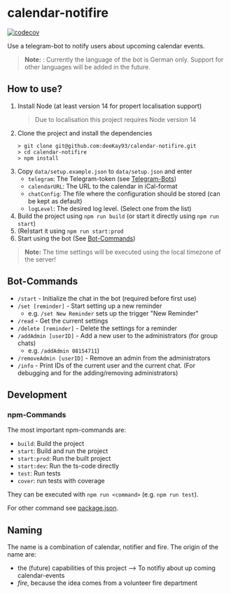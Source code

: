 # calendar-notifire

[![codecov](https://codecov.io/gh/knecht-d/calendar-notifire/branch/master/graph/badge.svg?token=7GO8TABD0A)](undefined)

Use a telegram-bot to notify users about upcoming calendar events.

> **Note:** : Currently the language of the bot is German only. Support for other languages will be added in the future.

## How to use?

1. Install Node (at least version 14 for propert localisation support)
    > Due to localisation this project requires Node version 14
2. Clone the project and install the dependencies
    ```
    > git clone git@github.com:deeKay93/calendar-notifire.git
    > cd calendar-notifire
    > npm install
    ```
3. Copy `data/setup.example.json` to `data/setup.json`
   and enter
    - `telegram`: The Telegram-token (see [Telegram-Bots](https://core.telegram.org/bots))
    - `calendarURL`: The URL to the calendar in iCal-format
    - `chatConfig`: The file where the configuration should be stored (can be kept as default)
    - `logLevel`: The desired log level. (Select one from the list)
4. Build the project using `npm run build` (or start it directly using `npm run start`)
5. (Re)start it using `npm run start:prod`
6. Start using the bot (See [Bot-Commands](#bot-commands))

> **Note:** The time settings will be executed using the local timezone of the server!

## Bot-Commands

-   `/start` - Initialize the chat in the bot (required before first use)
-   `/set [reminder]` - Start setting up a new reminder
    -   e.g. `/set New Reminder` sets up the trigger "New Reminder"
-   `/read` - Get the current settings
-   `/delete [reminder]` - Delete the settings for a reminder
-   `/addAdmin [userID]` - Add a new user to the administrators (for group chats)
    -   e.g. `/addAdmin 08154711`)
-   `/removeAdmin [userID]` - Remove an admin from the administrators
-   `/info` - Print IDs of the current user and the current chat. (For debugging and for the adding/removing administrators)

## Development

### npm-Commands

The most important npm-commands are:

-   `build`: Build the project
-   `start`: Build and run the project
-   `start:prod`: Run the built project
-   `start:dev`: Run the ts-code directly
-   `test`: Run tests
-   `cover`: run tests with coverage

They can be executed with `npm run <command>` (e.g. `npm run test`).

For other command see [package.json](package.json).

## Naming

The name is a combination of calendar, notifier and fire.
The origin of the name are:

-   the (future) capabilities of this project --> To notifiy about up coming calendar-events
-   _fire_, because the idea comes from a volunteer fire department
